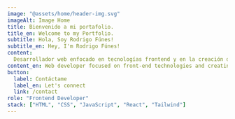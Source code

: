 ```yaml
---
image: "@assets/home/header-img.svg"
imageAlt: Image Home
title: Bienvenido a mi portafolio.
title_en: Welcome to my Portfolio.
subtitle: Hola, Soy Rodrigo Fúnes!
subtitle_en: Hey, I'm Rodrigo Fúnes!
content: 
  Desarrollador web enfocado en tecnologías frontend y en la creación de interfaces intuitivas, funcionales y visualmente atractivas que den al usuario la mejor experiencia. Con mi conocimiento en diseño UI y desarrollo web ayudo a las empresas a crear soluciones digitales que no solo funcionan o se vean bien, sino que también aportan un valor medible y generan un impacto real en su negocio.
content_en: Web developer focused on front-end technologies and creating intuitive, functional, and visually compelling interfaces that provide the best user experience. With my knowledge of UI design and web development, I help companies create digital solutions that not only work or look good, but also provide measurable value and generate a real impact on their business.
button:
  label: Contáctame 
  label_en: Let's connect 
  link: /contact
role: "Frontend Developer"
stack: ["HTML", "CSS", "JavaScript", "React", "Tailwind"]
---
```


